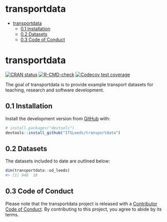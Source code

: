 transportdata
================

-   [transportdata](#transportdata)
    -   [0.1 Installation](#installation)
    -   [0.2 Datasets](#datasets)
    -   [0.3 Code of Conduct](#code-of-conduct)

<!-- README.md is generated from README.Rmd. Please edit that file -->

# transportdata

<!-- badges: start -->
<!-- [![Lifecycle: experimental](https://img.shields.io/badge/lifecycle-experimental-orange.svg)](https://www.tidyverse.org/lifecycle/#experimental) -->

[![CRAN
status](https://www.r-pkg.org/badges/version/transportdata)](https://CRAN.R-project.org/package=transportdata)
[![R-CMD-check](https://github.com/ITSLeeds/transportdata/workflows/R-CMD-check/badge.svg)](https://github.com/ITSLeeds/transportdata/actions)
[![Codecov test
coverage](https://codecov.io/gh/ITSLeeds/transportdata/branch/master/graph/badge.svg)](https://codecov.io/gh/ITSLeeds/transportdata?branch=master)
<!-- badges: end -->

The goal of transportdata is to provide example transport datasets for
teaching, research and software development.

## 0.1 Installation

<!-- You can install the released version of transportdata from [CRAN](https://CRAN.R-project.org) with: -->
<!-- ``` r -->
<!-- install.packages("transportdata") -->
<!-- ``` -->

Install the development version from [GitHub](https://github.com/) with:

``` r
# install.packages("devtools")
devtools::install_github("ITSLeeds/transportdata")
```

## 0.2 Datasets

The datasets included to date are outlined below:

``` r
dim(transportdata::od_leeds)
#> [1] 948  18
```

## 0.3 Code of Conduct

Please note that the transportdata project is released with a
[Contributor Code of
Conduct](https://contributor-covenant.org/version/2/0/CODE_OF_CONDUCT.html).
By contributing to this project, you agree to abide by its terms.
